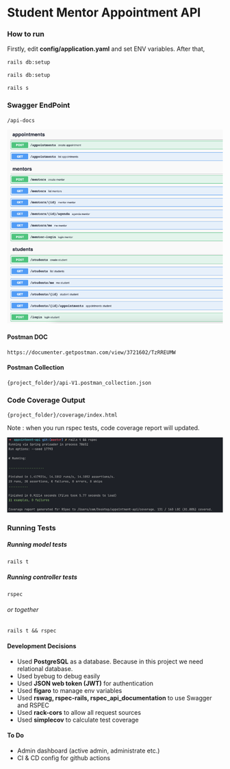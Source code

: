 
# Student Mentor Appointment API

### How to run

Firstly, edit **config/application.yaml** and set ENV variables. After that,

```
rails db:setup
```

```
rails db:setup
```

 ```
rails s
```

### Swagger EndPoint

```
/api-docs
```  

![Swagger](swagger.png)


#### Postman DOC
```
https://documenter.getpostman.com/view/3721602/TzRREUMW
```

#### Postman Collection
```
{project_folder}/api-V1.postman_collection.json
```

### Code Coverage Output
```
{project_folder}/coverage/index.html
``` 
Note : when you run rspec tests, code coverage report will updated.

![Test Results](test-result.png)


### Running Tests

##### Running model tests

```
rails t
```

##### Running controller tests

```
rspec
```

###### or together

```
rails t && rspec
```

#### Development Decisions

- Used **PostgreSQL** as a database. Because in this project we need relational database.
- Used byebug to debug easily
- Used **JSON web token (JWT)** for authentication
- Used **figaro** to manage env variables
- Used **rswag, rspec-rails, rspec_api_documentation** to use Swagger and RSPEC
- Used **rack-cors** to allow all request sources
- Used **simplecov** to calculate test coverage

#### To Do

- Admin dashboard (active admin, administrate etc.)
- CI & CD config for github actions
